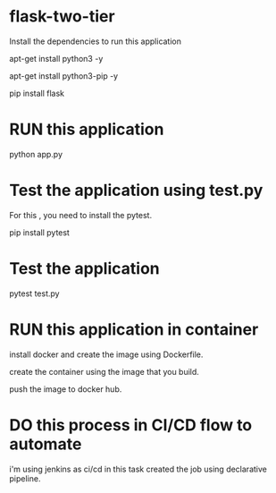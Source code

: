 # flask-two-tier

Install the dependencies to run this application

apt-get install python3 -y

apt-get install python3-pip -y

pip install flask

# RUN this application
python app.py

# Test the application using test.py
For this , you need to install the pytest.

pip install pytest

# Test the application
pytest test.py

# RUN this application in container 
install docker and create the image using Dockerfile.

create the container using the image that you build.

push the image to docker hub.

# DO this process in CI/CD flow to automate
i'm using jenkins as ci/cd in this task
created the job using declarative pipeline.
